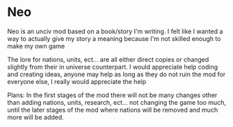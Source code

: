  # Neo

Neo is an unciv mod based on a book/story I'm writing. I felt like I wanted a way to actually give my story a meaning because I'm not skilled enough to make my own game

The lore for nations, units, ect... are all either direct copies or changed slightly from their in universe counterpart. I would appreciate help coding and creating ideas, anyone may help as long as they do not ruin the mod for everyone else, I really would appreciate the help

Plans: In the first stages of the mod there will not be many changes other than adding nations, units, research, ect... not changing the game too much, until the later stages of the mod where nations will be removed and much more will be added.


